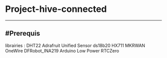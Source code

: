 # Project-hive-connected

-----------------------------
#Prerequis
-----------------------------
librairies :
DHT22
Adrafruit Unified Sensor
ds18b20
HX711
MKRWAN
OneWire
DFRobot_INA219
Arduino Low Power
RTCZero
